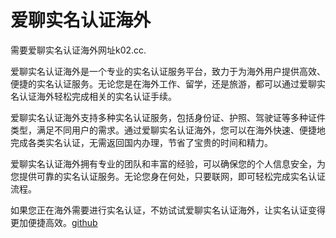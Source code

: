 # 爱聊实名认证海外

需要爱聊实名认证海外网址k02.cc.

爱聊实名认证海外是一个专业的实名认证服务平台，致力于为海外用户提供高效、便捷的实名认证服务。无论您是在海外工作、留学，还是旅游，都可以通过爱聊实名认证海外轻松完成相关的实名认证手续。

爱聊实名认证海外支持多种实名认证服务，包括身份证、护照、驾驶证等多种证件类型，满足不同用户的需求。通过爱聊实名认证海外，您可以在海外快速、便捷地完成各类实名认证，无需返回国内办理，节省了宝贵的时间和精力。

爱聊实名认证海外拥有专业的团队和丰富的经验，可以确保您的个人信息安全，为您提供可靠的实名认证服务。无论您身在何处，只要联网，即可轻松完成实名认证流程。

如果您正在海外需要进行实名认证，不妨试试爱聊实名认证海外，让实名认证变得更加便捷高效。[github](https://github.com)